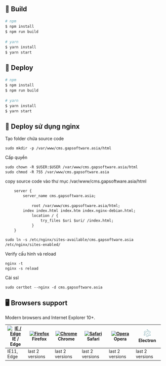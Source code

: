 ## 🔨 Build

```bash
# npm
$ npm install
$ npm run build

# yarn
$ yarn install
$ yarn start
```
## 🔨 Deploy

```bash
# npm
$ npm install
$ npm run build

# yarn
$ yarn install
$ yarn start
```
## 🔨 Deploy sử dụng nginx
Tạo folder chứa source code
```
sudo mkdir -p /var/www/cms.gapsoftware.asia/html
```
Cấp quyền
```
sudo chown -R $USER:$USER /var/www/cms.gapsoftware.asia/html
sudo chmod -R 755 /var/www/cms.gapsoftware.asia
```
copy source code vào thư mục /var/www/cms.gapsoftware.asia/html
```
    server {
        server_name cms.gapsoftware.asia;

            root /var/www/cms.gapsoftware.asia/html;
        index index.html index.htm index.nginx-debian.html;
            location / {
                try_files $uri $uri/ /index.html;
            }
    }
```
```
sudo ln -s /etc/nginx/sites-available/cms.gapsoftware.asia /etc/nginx/sites-enabled/
```
Verify cấu hình và reload
```
nginx -t
nginx -s reload
```
Cài ssl
```
sudo certbot --nginx -d cms.gapsoftware.asia
```
## 🖥 Browsers support

Modern browsers and Internet Explorer 10+.

| [<img src="https://raw.githubusercontent.com/alrra/browser-logos/master/src/edge/edge_48x48.png" alt="IE / Edge" width="24px" height="24px" />](http://godban.github.io/browsers-support-badges/)</br>IE / Edge | [<img src="https://raw.githubusercontent.com/alrra/browser-logos/master/src/firefox/firefox_48x48.png" alt="Firefox" width="24px" height="24px" />](http://godban.github.io/browsers-support-badges/)</br>Firefox | [<img src="https://raw.githubusercontent.com/alrra/browser-logos/master/src/chrome/chrome_48x48.png" alt="Chrome" width="24px" height="24px" />](http://godban.github.io/browsers-support-badges/)</br>Chrome | [<img src="https://raw.githubusercontent.com/alrra/browser-logos/master/src/safari/safari_48x48.png" alt="Safari" width="24px" height="24px" />](http://godban.github.io/browsers-support-badges/)</br>Safari | [<img src="https://raw.githubusercontent.com/alrra/browser-logos/master/src/opera/opera_48x48.png" alt="Opera" width="24px" height="24px" />](http://godban.github.io/browsers-support-badges/)</br>Opera | [<img src="https://raw.githubusercontent.com/alrra/browser-logos/master/src/electron/electron_48x48.png" alt="Electron" width="24px" height="24px" />](http://godban.github.io/browsers-support-badges/)</br>Electron |
| --------------------------------------------------------------------------------------------------------------------------------------------------------------------------------------------------------------- | ----------------------------------------------------------------------------------------------------------------------------------------------------------------------------------------------------------------- | ------------------------------------------------------------------------------------------------------------------------------------------------------------------------------------------------------------- | ------------------------------------------------------------------------------------------------------------------------------------------------------------------------------------------------------------- | --------------------------------------------------------------------------------------------------------------------------------------------------------------------------------------------------------- | --------------------------------------------------------------------------------------------------------------------------------------------------------------------------------------------------------------------- |
| IE11, Edge                                                                                                                                                                                                      | last 2 versions                                                                                                                                                                                                   | last 2 versions                                                                                                                                                                                               | last 2 versions                                                                                                                                                                                               | last 2 versions                                                                                                                                                                                           | last 2 versions                                                                                                                                                                                                       |
